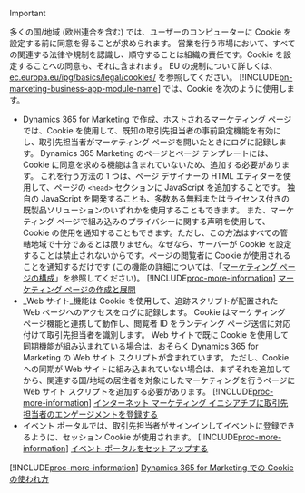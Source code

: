 > [!IMPORTANT]
> 多くの国/地域 (欧州連合を含む) では、ユーザーのコンピューターに Cookie を設定する前に同意を得ることが求められます。 営業を行う市場において、すべての関連する法律や規制を認識し、順守することは組織の責任です。Cookie を設定することへの同意も、それに含まれます。 EU の規制について詳しくは、[ec.europa.eu/ipg/basics/legal/cookies/](https://ec.europa.eu/ipg/basics/legal/cookies/) を参照してください。 [!INCLUDE[pn-marketing-business-app-module-name](../includes/pn-marketing-business-app-module-name.md)] では、Cookie を次のように使用します。
> - Dynamics 365 for Marketing で作成、ホストされるマーケティング ページでは、Cookie を使用して、既知の取引先担当者の事前設定機能を有効にし、取引先担当者がマーケティング ページを開いたときにログに記録します。 Dynamics 365 Marketing のページとページ テンプレートには、Cookie に同意を求める機能は含まれていないため、追加する必要があります。 これを行う方法の 1 つは、ページ デザイナーの HTML エディターを使用して、ページの `<head>` セクションに JavaScript を追加することです。 独自の JavaScript を開発することも、多数ある無料またはライセンス付きの既製品ソリューションのいずれかを使用することもできます。 また、マーケティング ページで組み込みのプライバシーに関する声明を使用して、Cookie の使用を通知することもできます。ただし、この方法はすべての管轄地域で十分であるとは限りません。なぜなら、サーバーが Cookie を設定することは禁止されないからです。ページの閲覧者に Cookie が使用されることを通知するだけです (この機能の詳細については、「[マーケティング ページの構成](../marketing/marketing-settings.md#config-mkt-pages)」を参照してください)。 [!INCLUDE[proc-more-information](../includes/proc-more-information.md)] [マーケティング ページの作成と展開](../marketing/create-deploy-marketing-pages.md)
> - _Web サイト_機能は Cookie を使用して、追跡スクリプトが配置された Web ページへのアクセスをログに記録します。 Cookie はマーケティング ページ機能と連携して動作し、閲覧者 ID をランディング ページ送信に対応付けて取引先担当者を識別します。 Web サイトで既に Cookie を使用して同期機能が組み込まれている場合は、おそらく Dynamics 365 for Marketing の Web サイト スクリプトが含まれています。 ただし、Cookie への同期が Web サイトに組み込まれていない場合は、まずそれを追加してから、関連する国/地域の居住者を対象にしたマーケティングを行うページに Web サイト スクリプトを追加する必要があります。 [!INCLUDE[proc-more-information](../includes/proc-more-information.md)] [インターネット マーケティング イニシアチブに取引先担当者のエンゲージメントを登録する](../marketing/register-engagement.md)
> - イベント ポータルでは、取引先担当者がサインインしてイベントに登録できるように、セッション Cookie が使用されます。 [!INCLUDE[proc-more-information](../includes/proc-more-information.md)] [イベント ポータルをセットアップする](../marketing/set-up-event-portal.md)
> 
> [!INCLUDE[proc-more-information](../includes/proc-more-information.md)] [Dynamics 365 for Marketing での Cookie の使われ方](../marketing/cookies.md)
